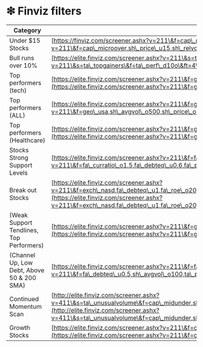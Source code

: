 # ❇ Finviz filters

| Category                                   | Link                                                                                                                                                                                                                                                                                                                                                                                                                                               |
| ------------------------------------------ | -------------------------------------------------------------------------------------------------------------------------------------------------------------------------------------------------------------------------------------------------------------------------------------------------------------------------------------------------------------------------------------------------------------------------------------------------- |
| Under $15 Stocks                           | [https://finviz.com/screener.ashx?v=211\&f=cap\_microover,sh\_price\_u15,sh\_relvol\_o1.5,ta\_sma20\_pa\&ft=4](https://finviz.com/screener.ashx?v=211\&f=cap\_microover,sh\_price\_u15,sh\_relvol\_o1.5,ta\_sma20\_pa\&ft=4)                                                                                                                                                                                                                       |
| Bull runs over 10%                         | [https://elite.finviz.com/screener.ashx?v=211\&s=ta\_topgainers\&f=ta\_perf\_d10o\&ft=4\&ar=10](https://elite.finviz.com/screener.ashx?v=211\&s=ta\_topgainers\&f=ta\_perf\_d10o\&ft=4\&ar=10)                                                                                                                                                                                                                                                     |
| Top performers (tech)                      | [https://elite.finviz.com/screener.ashx?v=211\&f=geo\_usa,sec\_technology,sh\_avgvol\_o500,sh\_price\_o5,ta\_perf\_13w20o,ta\_perf2\_4w10o\&ft=4](https://elite.finviz.com/screener.ashx?v=211\&f=geo\_usa,sec\_technology,sh\_avgvol\_o500,sh\_price\_o5,ta\_perf\_13w20o,ta\_perf2\_4w10o\&ft=4)                                                                                                                                                 |
| Top performers (ALL)                       | [https://elite.finviz.com/screener.ashx?v=211\&f=geo\_usa,sh\_avgvol\_o500,sh\_price\_o5,ta\_perf\_13w20o,ta\_perf2\_4w10o\&ft=4](https://elite.finviz.com/screener.ashx?v=211\&f=geo\_usa,sh\_avgvol\_o500,sh\_price\_o5,ta\_perf\_13w20o,ta\_perf2\_4w10o\&ft=4)                                                                                                                                                                                 |
| Top performers (Healthcare)                | [https://elite.finviz.com/screener.ashx?v=211\&f=geo\_usa,sec\_healthcare,sh\_avgvol\_o500,sh\_price\_o5,ta\_perf\_13w20o,ta\_perf2\_4w10o\&ft=4](https://elite.finviz.com/screener.ashx?v=211\&f=geo\_usa,sec\_healthcare,sh\_avgvol\_o500,sh\_price\_o5,ta\_perf\_13w20o,ta\_perf2\_4w10o\&ft=4)                                                                                                                                                 |
| Stocks Strong Support Levels               | [https://elite.finviz.com/screener.ashx?v=211\&f=fa\_curratio\_o1.5,fa\_debteq\_u0.6,fa\_pb\_u2,fa\_pe\_o15,ta\_pattern\_tlsupport2\&ft=3](https://elite.finviz.com/screener.ashx?v=211\&f=fa\_curratio\_o1.5,fa\_debteq\_u0.6,fa\_pb\_u2,fa\_pe\_o15,ta\_pattern\_tlsupport2\&ft=3)                                                                                                                                                               |
| Break out Stocks                           | [https://elite.finviz.com/screener.ashx?v=211\&f=exch\_nasd,fa\_debteq\_u1,fa\_roe\_o20,sh\_avgvol\_o100,ta\_highlow50d\_nh,ta\_highlow52w\_b0to5h,ta\_sma20\_pa,ta\_sma200\_pa,ta\_sma50\_pa\&ft=4](https://elite.finviz.com/screener.ashx?v=211\&f=exch\_nasd,fa\_debteq\_u1,fa\_roe\_o20,sh\_avgvol\_o100,ta\_highlow50d\_nh,ta\_highlow52w\_b0to5h,ta\_sma20\_pa,ta\_sma200\_pa,ta\_sma50\_pa\&ft=4)                                           |
| (Weak Support Tendlines, Top Performers)   | [https://elite.finviz.com/screener.ashx?v=211\&f=geo\_usa,sh\_avgvol\_o500,sh\_price\_o5,ta\_pattern\_tlsupport,ta\_perf\_13w20o,ta\_perf2\_4w10o\&ft=4](https://elite.finviz.com/screener.ashx?v=211\&f=geo\_usa,sh\_avgvol\_o500,sh\_price\_o5,ta\_pattern\_tlsupport,ta\_perf\_13w20o,ta\_perf2\_4w10o\&ft=4)                                                                                                                                   |
| (Channel Up, Low Debt, Above 50 & 200 SMA) | [https://elite.finviz.com/screener.ashx?v=211\&f=fa\_debteq\_u0.5,sh\_avgvol\_o100,ta\_pattern\_channelup2,ta\_sma200\_pa,ta\_sma50\_pa\&ft=4](https://elite.finviz.com/screener.ashx?v=211\&f=fa\_debteq\_u0.5,sh\_avgvol\_o100,ta\_pattern\_channelup2,ta\_sma200\_pa,ta\_sma50\_pa\&ft=4)                                                                                                                                                       |
| Continued Momentum Scan                    | [http://elite.finviz.com/screener.ashx?v=411\&s=ta\_unusualvolume\&f=cap\_midunder,sh\_avgvol\_o50,sh\_curvol\_o1000,sh\_price\_u30,sh\_relvol\_o2,ta\_beta\_o1,ta\_changeopen\_u,ta\_volatility\_wo3\&ft=4\&o=marketcap](http://elite.finviz.com/screener.ashx?v=411\&s=ta\_unusualvolume\&f=cap\_midunder,sh\_avgvol\_o50,sh\_curvol\_o1000,sh\_price\_u30,sh\_relvol\_o2,ta\_beta\_o1,ta\_changeopen\_u,ta\_volatility\_wo3\&ft=4\&o=marketcap) |
| Growth Stocks                              | [https://elite.finviz.com/screener.ashx?v=211\&f=cap\_microover,fa\_debteq\_u0.5,fa\_eps5years\_o15,fa\_epsqoq\_o15,fa\_epsyoy\_o15,fa\_estltgrowth\_o15,fa\_peg\_u2,geo](https://elite.finviz.com/screener.ashx?v=211\&f=cap\_microover,fa\_debteq\_u0.5,fa\_eps5years\_o15,fa\_epsqoq\_o15,fa\_epsyoy\_o15,fa\_estltgrowth\_o15,fa\_peg\_u2,geo)                                                                                                 |
